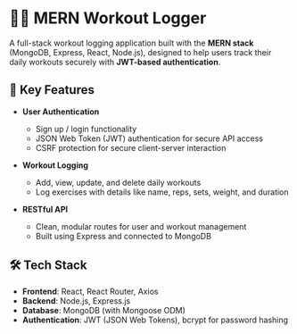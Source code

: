 # 🏋️‍♂️ MERN Workout Logger

A full-stack workout logging application built with the **MERN stack** (MongoDB, Express, React, Node.js), designed to help users track their daily workouts securely with **JWT-based authentication**.

## 🔐 Key Features

- **User Authentication**
  - Sign up / login functionality
  - JSON Web Token (JWT) authentication for secure API access
  - CSRF protection for secure client-server interaction

- **Workout Logging**
  - Add, view, update, and delete daily workouts
  - Log exercises with details like name, reps, sets, weight, and duration

- **RESTful API**
  - Clean, modular routes for user and workout management
  - Built using Express and connected to MongoDB

## 🛠 Tech Stack

- **Frontend**: React, React Router, Axios
- **Backend**: Node.js, Express.js
- **Database**: MongoDB (with Mongoose ODM)
- **Authentication**: JWT (JSON Web Tokens), bcrypt for password hashing
